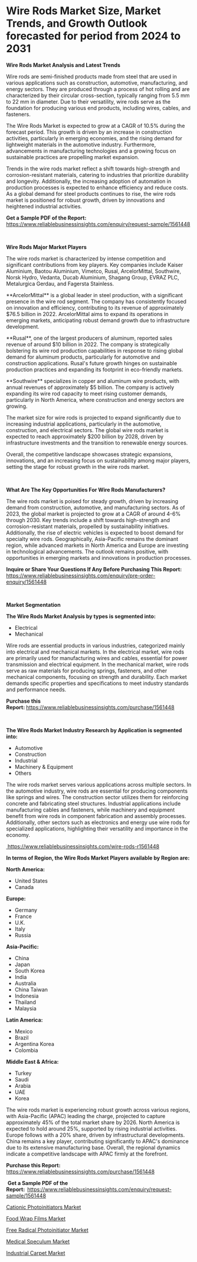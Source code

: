 <p><h1>Wire Rods Market Size, Market Trends, and Growth Outlook forecasted for period from 2024 to 2031</h1></p><p><strong>Wire Rods Market Analysis and Latest Trends</strong></p>
<p><p>Wire rods are semi-finished products made from steel that are used in various applications such as construction, automotive, manufacturing, and energy sectors. They are produced through a process of hot rolling and are characterized by their circular cross-section, typically ranging from 5.5 mm to 22 mm in diameter. Due to their versatility, wire rods serve as the foundation for producing various end products, including wires, cables, and fasteners.</p><p>The Wire Rods Market is expected to grow at a CAGR of 10.5% during the forecast period. This growth is driven by an increase in construction activities, particularly in emerging economies, and the rising demand for lightweight materials in the automotive industry. Furthermore, advancements in manufacturing technologies and a growing focus on sustainable practices are propelling market expansion. </p><p>Trends in the wire rods market reflect a shift towards high-strength and corrosion-resistant materials, catering to industries that prioritize durability and longevity. Additionally, the increasing adoption of automation in production processes is expected to enhance efficiency and reduce costs. As a global demand for steel products continues to rise, the wire rods market is positioned for robust growth, driven by innovations and heightened industrial activities.</p></p>
<p><strong>Get a Sample PDF of the Report:&nbsp;</strong> <a href="https://www.reliablebusinessinsights.com/enquiry/request-sample/1561448?utm_campaign=41&utm_medium=2&utm_source=Github&utm_content=ia&utm_term=08112024&utm_id=wire-rods">https://www.reliablebusinessinsights.com/enquiry/request-sample/1561448</a></p>
<p>&nbsp;</p>
<p><strong>Wire Rods Major Market Players</strong></p>
<p><p>The wire rods market is characterized by intense competition and significant contributions from key players. Key companies include Kaiser Aluminium, Baotou Aluminium, Vimetco, Rusal, ArcelorMittal, Southwire, Norsk Hydro, Vedanta, Ducab Aluminium, Shagang Group, EVRAZ PLC, Metalurgica Gerdau, and Fagersta Stainless.</p><p>**ArcelorMittal** is a global leader in steel production, with a significant presence in the wire rod segment. The company has consistently focused on innovation and efficiency, contributing to its revenue of approximately $76.5 billion in 2022. ArcelorMittal aims to expand its operations in emerging markets, anticipating robust demand growth due to infrastructure development.</p><p>**Rusal**, one of the largest producers of aluminum, reported sales revenue of around $10 billion in 2022. The company is strategically bolstering its wire rod production capabilities in response to rising global demand for aluminum products, particularly for automotive and construction applications. Rusal's future growth hinges on sustainable production practices and expanding its footprint in eco-friendly markets.</p><p>**Southwire** specializes in copper and aluminum wire products, with annual revenues of approximately $5 billion. The company is actively expanding its wire rod capacity to meet rising customer demands, particularly in North America, where construction and energy sectors are growing.</p><p>The market size for wire rods is projected to expand significantly due to increasing industrial applications, particularly in the automotive, construction, and electrical sectors. The global wire rods market is expected to reach approximately $200 billion by 2028, driven by infrastructure investments and the transition to renewable energy sources.</p><p>Overall, the competitive landscape showcases strategic expansions, innovations, and an increasing focus on sustainability among major players, setting the stage for robust growth in the wire rods market.</p></p>
<p>&nbsp;</p>
<p><strong>What Are The Key Opportunities For Wire Rods Manufacturers?</strong></p>
<p><p>The wire rods market is poised for steady growth, driven by increasing demand from construction, automotive, and manufacturing sectors. As of 2023, the global market is projected to grow at a CAGR of around 4-6% through 2030. Key trends include a shift towards high-strength and corrosion-resistant materials, propelled by sustainability initiatives. Additionally, the rise of electric vehicles is expected to boost demand for specialty wire rods. Geographically, Asia-Pacific remains the dominant region, while advanced markets in North America and Europe are investing in technological advancements. The outlook remains positive, with opportunities in emerging markets and innovations in production processes.</p></p>
<p><strong>Inquire or Share Your Questions If Any Before Purchasing This Report:</strong> <a href="https://www.reliablebusinessinsights.com/enquiry/pre-order-enquiry/1561448?utm_campaign=41&utm_medium=2&utm_source=Github&utm_content=ia&utm_term=08112024&utm_id=wire-rods">https://www.reliablebusinessinsights.com/enquiry/pre-order-enquiry/1561448</a></p>
<p>&nbsp;</p>
<p><strong>Market Segmentation</strong></p>
<p><strong>The Wire Rods Market Analysis by types is segmented into:</strong></p>
<p><ul><li>Electrical</li><li>Mechanical</li></ul></p>
<p><p>Wire rods are essential products in various industries, categorized mainly into electrical and mechanical markets. In the electrical market, wire rods are primarily used for manufacturing wires and cables, essential for power transmission and electrical equipment. In the mechanical market, wire rods serve as raw materials for producing springs, fasteners, and other mechanical components, focusing on strength and durability. Each market demands specific properties and specifications to meet industry standards and performance needs.</p></p>
<p><strong>Purchase this Report:&nbsp;</strong><a href="https://www.reliablebusinessinsights.com/purchase/1561448?utm_campaign=41&utm_medium=2&utm_source=Github&utm_content=ia&utm_term=08112024&utm_id=wire-rods">https://www.reliablebusinessinsights.com/purchase/1561448</a></p>
<p>&nbsp;</p>
<p><strong>The Wire Rods Market Industry Research by Application is segmented into:</strong></p>
<p><ul><li>Automotive</li><li>Construction</li><li>Industrial</li><li>Machinery & Equipment</li><li>Others</li></ul></p>
<p><p>The wire rods market serves various applications across multiple sectors. In the automotive industry, wire rods are essential for producing components like springs and wires. The construction sector utilizes them for reinforcing concrete and fabricating steel structures. Industrial applications include manufacturing cables and fasteners, while machinery and equipment benefit from wire rods in component fabrication and assembly processes. Additionally, other sectors such as electronics and energy use wire rods for specialized applications, highlighting their versatility and importance in the economy.</p></p>
<p><a href="https://www.reliablebusinessinsights.com/wire-rods-r1561448?utm_campaign=41&utm_medium=2&utm_source=Github&utm_content=ia&utm_term=08112024&utm_id=wire-rods">&nbsp;https://www.reliablebusinessinsights.com/wire-rods-r1561448</a></p>
<p><strong>In terms of Region, the Wire Rods Market Players available by Region are:</strong></p>
<p>
    <p> <strong> North America: </strong>
        <ul>
            <li>United States</li>
            <li>Canada</li>
        </ul>
        </p> 
    <p> <strong> Europe: </strong>
        <ul>
            <li>Germany</li>
            <li>France</li>
            <li>U.K.</li>
            <li>Italy</li>
            <li>Russia</li>
        </ul>
        </p> 
    <p> <strong> Asia-Pacific: </strong>
        <ul>
            <li>China</li>
            <li>Japan</li>
            <li>South Korea</li>
            <li>India</li>
            <li>Australia</li>
            <li>China Taiwan</li>
            <li>Indonesia</li>
            <li>Thailand</li>
            <li>Malaysia</li>
        </ul>
        </p> 
    <p> <strong> Latin America: </strong>
        <ul>
            <li>Mexico</li>
            <li>Brazil</li>
            <li>Argentina Korea</li>
            <li>Colombia</li>
        </ul>
        </p> 
    <p> <strong> Middle East & Africa: </strong>
        <ul>
            <li>Turkey</li>
            <li>Saudi</li>
            <li>Arabia</li>
            <li>UAE</li>
            <li>Korea</li>
        </ul>
    </p>
    </p>
<p><p>The wire rods market is experiencing robust growth across various regions, with Asia-Pacific (APAC) leading the charge, projected to capture approximately 45% of the total market share by 2026. North America is expected to hold around 25%, supported by rising industrial activities. Europe follows with a 20% share, driven by infrastructural developments. China remains a key player, contributing significantly to APAC's dominance due to its extensive manufacturing base. Overall, the regional dynamics indicate a competitive landscape with APAC firmly at the forefront.</p></p>
<p><strong>Purchase this Report: </strong><a href="https://www.reliablebusinessinsights.com/purchase/1561448?utm_campaign=41&utm_medium=2&utm_source=Github&utm_content=ia&utm_term=08112024&utm_id=wire-rods">https://www.reliablebusinessinsights.com/purchase/1561448</a></p>
<p>&nbsp;<strong>Get a Sample PDF of the Report:&nbsp;&nbsp;</strong><a href="https://www.reliablebusinessinsights.com/enquiry/request-sample/1561448?utm_campaign=41&utm_medium=2&utm_source=Github&utm_content=ia&utm_term=08112024&utm_id=wire-rods">https://www.reliablebusinessinsights.com/enquiry/request-sample/1561448</a></p>
<p><strong></strong></p>
<p><p><a href="https://medium.com/@miras9akk/the-global-cationic-photoinitiators-market-is-at-the-forefront-of-innovation-driving-rapid-6232a1581054?utm_campaign=41&utm_medium=2&utm_source=Github&utm_content=ia&utm_term=08112024&utm_id=wire-rods">Cationic Photoinitiators Market</a></p><p><a href="https://github.com/maximinauago/Market-Research-Report-List-1/blob/main/food-wrap-films-market.md?utm_campaign=41&utm_medium=2&utm_source=Github&utm_content=ia&utm_term=08112024&utm_id=wire-rods">Food Wrap Films Market</a></p><p><a href="https://medium.com/@k2xnfsilvey/this-free-radical-photoinitiator-market-research-report-evaluates-the-key-market-trends-drivers-1faab4ab01b3?utm_campaign=41&utm_medium=2&utm_source=Github&utm_content=ia&utm_term=08112024&utm_id=wire-rods">Free Radical Photoinitiator Market</a></p><p><a href="https://issuu.com/reportprime-2/docs/medical-speculum-market-size-2030.p_26557b92e83220?utm_campaign=41&utm_medium=2&utm_source=Github&utm_content=ia&utm_term=08112024&utm_id=wire-rods">Medical Speculum Market</a></p><p><a href="https://github.com/WayneGriffin411/Market-Research-Report-List-1/blob/main/industrial-carpet-market.md?utm_campaign=41&utm_medium=2&utm_source=Github&utm_content=ia&utm_term=08112024&utm_id=wire-rods">Industrial Carpet Market</a></p></p>